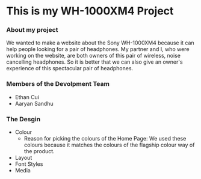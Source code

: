 # This is my WH-1000XM4 Project

### About my project
   We wanted to make a website about the Sony WH-1000XM4 because it can help people looking for a pair of headphones. My partner and I, who were working on the website, are both owners of this pair of wireless, noise cancelling headphones. So it is better that we can also give an owner's experience of this spectacular pair of headphones.

### Members of the Devolpment Team
- Ethan Cui
- Aaryan Sandhu

### The Desgin
* Colour
  * Reason for picking the colours of the Home Page:
    We used these colours because it matches the colours of the flagship colour way of the product.
* Layout
* Font Styles
* Media

